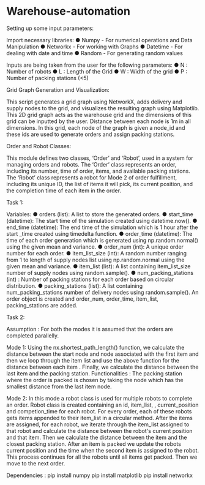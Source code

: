 # Warehouse-automation
Setting up some input parameters:

Import necessary libraries:
●	Numpy - For numerical operations and Data Manipulation
●	Networkx - For working with Graphs
●	Datetime - For dealing with date and time
●	Random - For generating random values

Inputs are being taken from the user for the following parameters:
●	N : Number of robots
●	L : Length of the Grid
●	W : Width of the grid
●	P : Number of packing stations (<5)

Grid Graph Generation and Visualization:

This script generates a grid graph using NetworkX, adds delivery and supply nodes to the grid, and visualizes the resulting graph using Matplotlib.
This 2D grid graph acts as the warehouse grid and the dimensions of this grid can be inputted by the user. Distance between each node is 1m in all dimensions.
In this grid, each node of the graph is given a node_id and these ids are used to generate orders and assign packing stations.

Order and Robot Classes:

This module defines two classes, ‘Order’ and ‘Robot’, used in a system for managing orders and robots. The ‘Order’ class represents an order, including its number, time of order, items, and available packing stations. The ‘Robot’ class represents a robot for Mode 2 of order fulfillment, including its unique ID, the list of items it will pick, its current position, and the completion time of each item in the order.

Task 1:

Variables:
●	orders (list): A list to store the generated orders. 
●	start_time (datetime): The start time of the simulation created using datetime.now(). 
●	end_time (datetime): The end time of the simulation which is 1 hour after the start _time created using timedelta function.
●	order_time (datetime): The time of each order generation which is generated using np.random.normal()  using the given mean and variance. 
●	order_num (int): A unique order number for each order.
●	item_list_size (int): A random number ranging from 1 to length of supply nodes list using np.random.normal using the given mean and variance.
●	item_list (list): A list containing  item_list_size number of supply nodes using random.sample().
●	num_packing_stations (int) : Number of packing stations for each order based on circular distribution.
●	packing_stations (list): A list containing num_packing_stations number of delivery nodes using random.sample().
An order object is created and order_num, order_time, item_list, packing_stations are added.

Task 2:

Assumption : For both the modes it is assumed that the orders are completed parallelly.

Mode 1:
Using the nx.shortest_path_length() function, we calculate the distance between the start node and node associated with the first item and then we loop through the item list and use the above function for the distance between each item . Finally, we calculate the distance between the last item and the packing station.
Functionalities : The packing station where the order is packed is chosen by taking the node which has the smallest distance from the last item node.

Mode 2: 
In this mode a robot class is used for multiple robots to complete an order. Robot class is created containing an id, item_list, , current_position and competion_time for each robot. For every order, each of these robots gets items appended to their item_list in a circular method. After the items are assigned, for each robot, we iterate through the item_list assigned to that robot and calculate the distance between the robot's current position and that item. Then we calculate the distance between the item and the closest packing station. After an item is packed we update the robots current position and the time when the second item is assigned to the robot. This process continues for all the robots until all items get packed. Then we move to the next order.

Dependencies :
pip install numpy 
pip install matplotlib
pip install networkx
